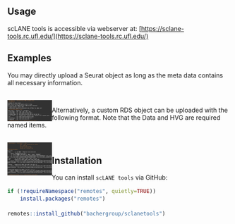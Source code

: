 ## Usage

scLANE tools is accessible via webserver at: [https://sclane-tools.rc.ufl.edu/](https://sclane-tools.rc.ufl.edu/)


## Examples

<p>You may directly upload a Seurat object as long as the meta data contains all necessary information.</p>
<br>
<img src='inst/images/example_seurat.png' align='left' height='20%' width='20%'/>

<p>Alternatively, a custom RDS object can be uploaded with the following format. Note that the Data and HVG are required named items.</p>
<br>
<img src='inst/images/example_custom.png' align='left' height='20%' width='20%'/>


## Installation

You can install `scLANE tools` via GitHub:

``` r
if (!requireNamespace("remotes", quietly=TRUE))
    install.packages("remotes")
    
remotes::install_github("bachergroup/sclanetools")
```